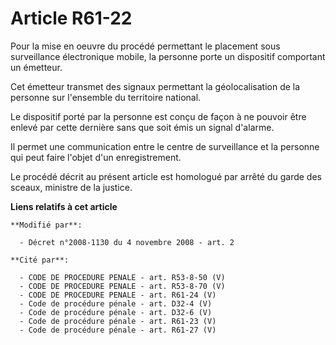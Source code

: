 # Article R61-22

Pour la mise en oeuvre du procédé permettant le placement sous surveillance électronique mobile, la personne porte un
dispositif comportant un émetteur.

Cet émetteur transmet des signaux permettant la géolocalisation de la personne sur l'ensemble du territoire national.

Le dispositif porté par la personne est conçu de façon à ne pouvoir être enlevé par cette dernière sans que soit émis un
signal d'alarme.

Il permet une communication entre le centre de surveillance et la personne qui peut faire l'objet d'un enregistrement.

Le procédé décrit au présent article est homologué par arrêté du garde des sceaux, ministre de la justice.

**Liens relatifs à cet article**

	**Modifié par**:

	  - Décret n°2008-1130 du 4 novembre 2008 - art. 2

	**Cité par**:

	  - CODE DE PROCEDURE PENALE - art. R53-8-50 (V)
	  - CODE DE PROCEDURE PENALE - art. R53-8-70 (V)
	  - CODE DE PROCEDURE PENALE - art. R61-24 (V)
	  - Code de procédure pénale - art. D32-4 (V)
	  - Code de procédure pénale - art. D32-6 (V)
	  - Code de procédure pénale - art. R61-23 (V)
	  - Code de procédure pénale - art. R61-27 (V)

